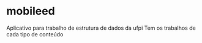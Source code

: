 # mobileed
Aplicativo para trabalho de estrutura de dados da ufpi
Tem os trabalhos de cada tipo de conteúdo

